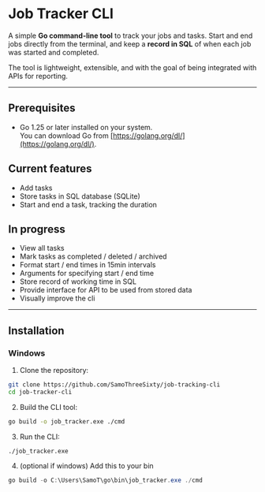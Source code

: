 # Job Tracker CLI

A simple **Go command-line tool** to track your jobs and tasks. Start and end jobs directly from the terminal, and keep a **record in SQL** of when each job was started and completed.  

The tool is lightweight, extensible, and with the goal of being integrated with APIs for reporting.  

---

## Prerequisites

- Go 1.25 or later installed on your system.  
  You can download Go from [https://golang.org/dl/](https://golang.org/dl/).

## Current features

- Add tasks
- Store tasks in SQL database (SQLite)
- Start and end a task, tracking the duration

## In progress

- View all tasks
- Mark tasks as completed / deleted / archived
- Format start / end times in 15min intervals
- Arguments for specifying start / end time
- Store record of working time in SQL
- Provide interface for API to be used from stored data
- Visually improve the cli

---

## Installation
### Windows

1. Clone the repository:  
```bash
git clone https://github.com/SamoThreeSixty/job-tracking-cli
cd job-tracker-cli
```
2. Build the CLI tool:
```bash
go build -o job_tracker.exe ./cmd
```

3. Run the CLI:
```
./job_tracker.exe
```

4. (optional if windows) Add this to your bin
``` powershell 
go build -o C:\Users\SamoT\go\bin\job_tracker.exe ./cmd
```